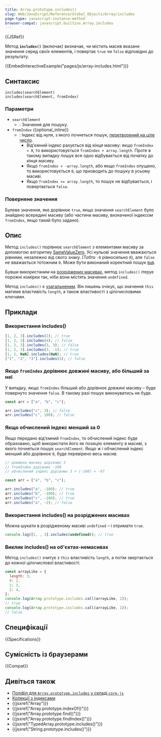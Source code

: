 ```yaml
---
title: Array.prototype.includes()
slug: Web/JavaScript/Reference/Global_Objects/Array/includes
page-type: javascript-instance-method
browser-compat: javascript.builtins.Array.includes
---
```


{{JSRef}}

Метод **`includes()`** (включає) визначає, чи містить масив вказане значення серед своїх елементів, і повертає `true` чи `false` відповідно до результату.

{{EmbedInteractiveExample("pages/js/array-includes.html")}}

## Синтаксис

```js-nolint
includes(searchElement)
includes(searchElement, fromIndex)
```

### Параметри

- `searchElement`
  - : Значення для пошуку.
- `fromIndex` {{optional_inline}}
  - : Індекс від нуля, з якого почнеться пошук, [перетворений на ціле число](/uk/docs/Web/JavaScript/Reference/Global_Objects/Number#peretvorennia-na-tsile).
    - Від'ємний індекс рахується від кінця масиву: якщо `fromIndex < 0`, то використовується `fromIndex + array.length`. Проте в такому випадку пошук все одно відбувається від початку до кінця масиву.
    - Якщо `fromIndex < -array.length`, або якщо `fromIndex` опущено, то використовується `0`, що призводить до пошуку в усьому масиві.
    - Якщо `fromIndex >= array.length`, то пошук не відбувається, і повертається `false`.

### Повернене значення

Булеве значення, яке дорівнює `true`, якщо значення `searchElement` було знайдено всередині масиву (або частини масиву, визначеної індексом `fromIndex`, якщо такий було задано).

## Опис

Метод `includes()` порівнює `searchElement` з елементами масиву за допомогою алгоритму [SameValueZero](/uk/docs/Web/JavaScript/Equality_comparisons_and_sameness#rivnist-iz-odnakovym-nulem). Усі нульові значення вважаються рівними, незалежно від свого знаку. (Тобто `-0` рівносильно `0`), але `false` _не_ вважається тотожним `0`. Може бути виконаний коректний пошук [`NaN`](/uk/docs/Web/JavaScript/Reference/Global_Objects/NaN).

Бувши використаним на [розріджених масивах](/uk/docs/Web/JavaScript/Guide/Indexed_collections#rozridzheni-masyvy), метод `includes()` ітерує порожні комірки так, ніби вони містять значення `undefined`.

Метод `includes()` є [узагальненим](/uk/docs/Web/JavaScript/Reference/Global_Objects/Array#uzahalneni-metody-masyvu). Він лишень очікує, що значення `this` матиме властивість `length`, а також властивості з цілочисловими ключами.

## Приклади

### Використання includes()

```js
[1, 2, 3].includes(2); // true
[1, 2, 3].includes(4); // false
[1, 2, 3].includes(3, 3); // false
[1, 2, 3].includes(3, -1); // true
[1, 2, NaN].includes(NaN); // true
["1", "2", "3"].includes(3); // false
```

### Якщо `fromIndex` дорівнює довжині масиву, або більший за неї

У випадку, якщо `fromIndex` більший або дорівнює довжині масиву – буде повернуто значення `false`. В такому разі пошук виконуватись не буде.

```js
const arr = ["a", "b", "c"];

arr.includes("c", 3); // false
arr.includes("c", 100); // false
```

### Якщо обчислений індекс менший за 0

Якщо передано від'ємний `fromIndex`, то обчислений індекс буде обраховано, щоб використати його як позицію елементу в масиві, з якого почнеться пошук `searchElement`. Якщо ж і обчислений індекс менший або дорівнює `0`, буде перевірено весь масив.

```js
// довжина масиву дорівнює 3
// fromIndex дорівнює -100
// обчислений індекс дорівнює 3 + (-100) = -97

const arr = ["a", "b", "c"];

arr.includes("a", -100); // true
arr.includes("b", -100); // true
arr.includes("c", -100); // true
arr.includes("a", -2); // false
```

### Використання includes() на розріджених масивах

Можна шукати в розрідженому масиві `undefined` – і отримати `true`.

```js
console.log([1, , 3].includes(undefined)); // true
```

### Виклик includes() на об'єктах-немасивах

Метод `includes()` зчитує з `this` властивість `length`, а потім звертається до кожної цілочислової властивості.

```js
const arrayLike = {
  length: 3,
  0: 2,
  1: 3,
  2: 4,
};
console.log(Array.prototype.includes.call(arrayLike, 2));
// true
console.log(Array.prototype.includes.call(arrayLike, 1));
// false
```

## Специфікації

{{Specifications}}

## Сумісність із браузерами

{{Compat}}

## Дивіться також

- [Поліфіл для `Array.prototype.includes` у складі `core-js`](https://github.com/zloirock/core-js#ecmascript-array)
- [Колекції з індексами](/uk/docs/Web/JavaScript/Guide/Indexed_collections)
- {{jsxref("Array")}}
- {{jsxref("Array.prototype.indexOf()")}}
- {{jsxref("Array.prototype.find()")}}
- {{jsxref("Array.prototype.findIndex()")}}
- {{jsxref("TypedArray.prototype.includes()")}}
- {{jsxref("String.prototype.includes()")}}
